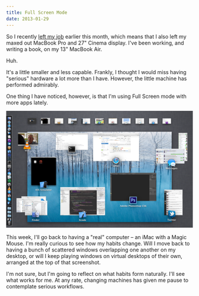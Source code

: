 ```yaml
---
title: Full Screen Mode
date: 2013-01-29
---
```


So I recently [left my job](/blog/moving-on) earlier this month, which means that I also left my maxed out MacBook Pro and 27" Cinema display. I've been working, and writing a book, on my 13" MacBook Air.

Huh.

It's a little smaller and less capable. Frankly, I thought I would miss having "serious" hardware a lot more than I have. However, the little machine has performed admirably.

One thing I have noticed, however, is that I'm using Full Screen mode with more apps lately.

![](5F540569E6814294B01FA6EC2BBBCC80.png)

This week, I'll go back to having a "real" computer – an iMac with a Magic Mouse. I'm really curious to see how my habits change. Will I move back to having a bunch of scattered windows overlapping one another on my desktop, or will I keep playing windows on virtual desktops of their own, arranged at the top of that screenshot.

I'm not sure, but I'm going to reflect on what habits form naturally. I'll see what works for me. At any rate, changing machines has given me pause to contemplate serious workflows.
